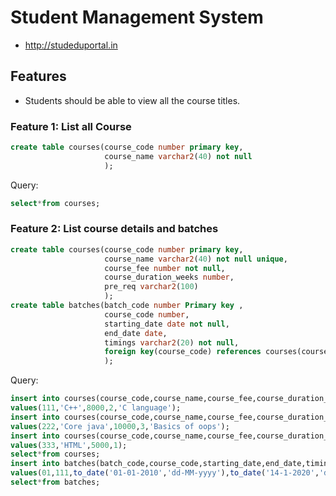 # Student Management System
* http://studeduportal.in
## Features

* Students should be able to view all the course titles.

### Feature 1: List all Course
```sql
create table courses(course_code number primary key,
                     course_name varchar2(40) not null
                     );
```
                     
Query:
```sql
select*from courses;
```
### Feature 2: List course details and batches
```sql
create table courses(course_code number primary key,
                     course_name varchar2(40) not null unique,
                     course_fee number not null,
                     course_duration_weeks number,
                     pre_req varchar2(100)
                     );
create table batches(batch_code number Primary key ,
                     course_code number,
                     starting_date date not null,
                     end_date date,
                     timings varchar2(20) not null,
                     foreign key(course_code) references courses(course_code)
                     );
  ```
                     
 Query:
 ```sql
insert into courses(course_code,course_name,course_fee,course_duration_weeks,pre_req) 
values(111,'C++',8000,2,'C language');
insert into courses(course_code,course_name,course_fee,course_duration_weeks,pre_req) 
values(222,'Core java',10000,3,'Basics of oops');
insert into courses(course_code,course_name,course_fee,course_duration_weeks) 
values(333,'HTML',5000,1);
select*from courses;
insert into batches(batch_code,course_code,starting_date,end_date,timings)
values(01,111,to_date('01-01-2010','dd-MM-yyyy'),to_date('14-1-2020','dd-MM-yyyy'),'3.00PM TO 6.00PM');
select*from batches;
```




